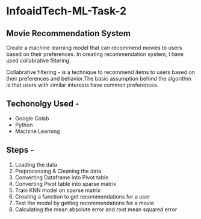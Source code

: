 # InfoaidTech-ML-Task-2
## Movie Recommendation System
Create a machine learning model that can recommend movies to users based on their preferences.
In creating recommendation system, I have used collabrative filtering.

Collabrative filtering - is a technique to recommend items to users based on their preferences and behavior.The basic assumption behind the algorithm is that users with similar interests have common preferences.

## Techonolgy Used -
- Google Colab
- Python
- Machine Learning

## Steps -
1. Loading the data
2. Preprocessing & Cleaning the data
3. Converting Dataframe into Pivot table
4. Converting Pivot table into sparse matrix
5. Train KNN model on sparse matrix
6. Creating a function to get recommendations for a user
7. Test the model by getting recommendations for a movie
8. Calculating the mean absolute error and root mean squared error

